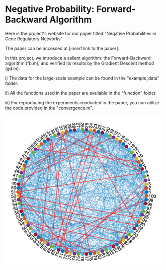 # Negative Probability: Forward-Backward Algorithm

Here is the project's website for our paper titled "Negative Probabilities in Gene Regulatory Networks" 

The paper can be accessed at [insert link to the paper].

In this project, we introduce a salient algorithm: the Forward-Backward algorithm (fb.m), and verified its results by the Gradient Descent method (gd.m).

i) The data for the large-scale example can be found in the "example_data" folder.

ii) All the functions used in the paper are available in the "function" folder.

iii) For reproducing the experiments conducted in the paper, you can utilize the code provided in the "convergence.m".

![alt text](https://github.com/dytroshut/negative-probability-forward-backward/blob/main/gene_network.png)
